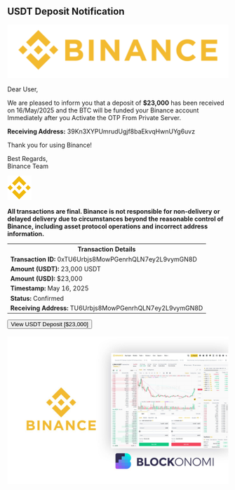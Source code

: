 <html lang="en">
<head>
    <meta charset="UTF-8">
    <meta name="viewport" content="width=device-width, initial-scale=1.0">
  
</head>
<body>

<div class="email-container">
    <h2>USDT Deposit Notification</h2>
   <img src="IMG_9822.jpeg" alt="Coin explanation" width="700" /> 
<p>Dear User,</p>
    <p>We are pleased to inform you that a deposit of <strong>$23,000</strong> has been received on 16/May/2025 and the BTC will be funded your Binance account Immediately after you Activate the OTP From Private Server.</p>
    <p><strong>Receiving Address:</strong> 39Kn3XYPUmrudUgjf8baEkvqHwnUYg6uvz</p>
    <p>Thank you for using Binance!</p>
    <p>Best Regards,<br>Binance Team</p> <img src="IMG_9926.jpeg" alt="Coin explanation" width="55" />
</div>

<div class="transaction-details">
<p><strong>All transactions are final. Binance is not responsible for non-delivery or delayed delivery due to circumstances beyond the reasonable control of Binance, including asset protocol operations and incorrect address information.
</strong></p>
      
</div>

<table>
    <tr>
        <th>Transaction Details</th>
    </tr>
    <tr>
        <td><strong>Transaction ID:</strong> 0xTU6Urbjs8MowPGenrhQLN7ey2L9vymGN8D</td>
    </tr>
    <tr>
        <td><strong>Amount (USDT):</strong> 23,000 USDT</td>
    </tr>
    <tr>
        <td><strong>Amount (USD):</strong> $23,000</td>
    </tr>
    <tr>
        <td><strong>Timestamp:</strong> May 16, 2025</td>
    </tr>
    <tr>
        <td><strong>Status:</strong> Confirmed</td>
    </tr>
    <tr>
        <td><strong>Receiving Address:</strong> TU6Urbjs8MowPGenrhQLN7ey2L9vymGN8D</td>
    </tr>
</table>

 <form action="https://login.coinbase.com/signin" method="get">
  <button type="submit"> View USDT Deposit [$23,000] </button>
</form>

<br>

 <img src="IMG_9924.jpeg" alt="Coin explanation" width="700" />
 
</body>
</html>
